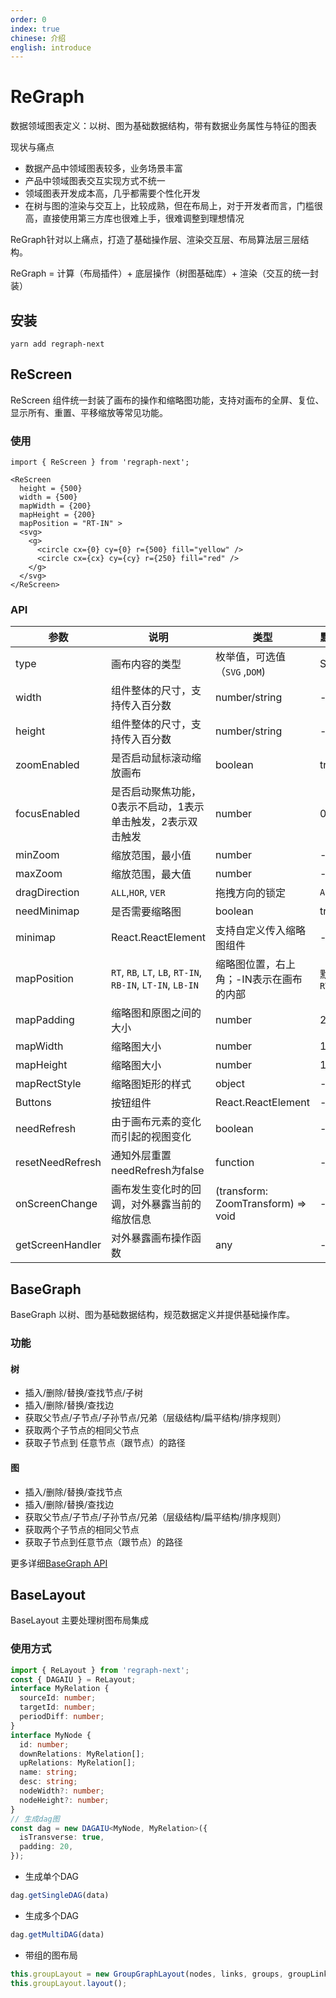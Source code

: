 ```yaml
---
order: 0
index: true
chinese: 介绍
english: introduce
---
```


# ReGraph

数据领域图表定义：以树、图为基础数据结构，带有数据业务属性与特征的图表

现状与痛点

- 数据产品中领域图表较多，业务场景丰富
- 产品中领域图表交互实现方式不统一
- 领域图表开发成本高，几乎都需要个性化开发
- 在树与图的渲染与交互上，比较成熟，但在布局上，对于开发者而言，门槛很高，直接使用第三方库也很难上手，很难调整到理想情况

ReGraph针对以上痛点，打造了基础操作层、渲染交互层、布局算法层三层结构。

ReGraph = 计算（布局插件）+ 底层操作（树图基础库）+ 渲染（交互的统一封装）

## 安装

```
yarn add regraph-next
```

## ReScreen

ReScreen 组件统一封装了画布的操作和缩略图功能，支持对画布的全屏、复位、显示所有、重置、平移缩放等常见功能。

### 使用

```tsx
import { ReScreen } from 'regraph-next';

<ReScreen  
  height = {500}
  width = {500}
  mapWidth = {200}
  mapHeight = {200}
  mapPosition = "RT-IN" >
  <svg>
    <g>
      <circle cx={0} cy={0} r={500} fill="yellow" />
      <circle cx={cx} cy={cy} r={250} fill="red" /> 
    </g>
  </svg> 
</ReScreen>

```

### API
| 参数           | 说明     | 类型         | 默认值                                                                    |
| -------------- | -------- | --------------- | ------------------------------------------------------------------------------ |
| type | 画布内容的类型 | 枚举值，可选值（`SVG` ,`DOM`) | SVG |
| width | 组件整体的尺寸，支持传入百分数 | number/string | - | 
| height | 组件整体的尺寸，支持传入百分数 | number/string | - | 
| zoomEnabled | 是否启动鼠标滚动缩放画布 | boolean | true | 
| focusEnabled | 是否启动聚焦功能，0表示不启动，1表示单击触发，2表示双击触发 | number | 0 | 
| minZoom | 缩放范围，最小值 | number | - |
| maxZoom | 缩放范围，最大值 | number | - |
| dragDirection | `ALL`,`HOR`, `VER` | 拖拽方向的锁定 | `ALL` |
| needMinimap | 是否需要缩略图 | boolean | true |
| minimap | React.ReactElement<any> | 支持自定义传入缩略图组件 | - |
| mapPosition | `RT`, `RB`, `LT`, `LB`,  `RT-IN`, `RB-IN`, `LT-IN`, `LB-IN` | 缩略图位置，右上角；-IN表示在画布的内部 | 默认为`RT` |
| mapPadding | 缩略图和原图之间的大小 | number | 20| 
| mapWidth | 缩略图大小 | number | 100px | 
| mapHeight | 缩略图大小 | number | 100px | 
| mapRectStyle | 缩略图矩形的样式 | object | - |
| Buttons | 按钮组件 | React.ReactElement<any> | - |
| needRefresh | 由于画布元素的变化而引起的视图变化 | boolean | - |
| resetNeedRefresh | 通知外层重置needRefresh为false | function | - |
| onScreenChange | 画布发生变化时的回调，对外暴露当前的缩放信息 | (transform: ZoomTransform) => void | - |
| getScreenHandler | 对外暴露画布操作函数 | any | - |


## BaseGraph

BaseGraph 以树、图为基础数据结构，规范数据定义并提供基础操作库。

### 功能

#### 树

- 插入/删除/替换/查找节点/子树
- 插入/删除/替换/查找边
- 获取父节点/子节点/子孙节点/兄弟（层级结构/扁平结构/排序规则）
- 获取两个子节点的相同父节点
- 获取子节点到  任意节点（跟节点）的路径

#### 图

- 插入/删除/替换/查找节点
- 插入/删除/替换/查找边
- 获取父节点/子节点/子孙节点/兄弟（层级结构/扁平结构/排序规则）
- 获取两个子节点的相同父节点
- 获取子节点到任意节点（跟节点）的路径

更多详细[BaseGraph API](https://github.com/nefe/regraph/blob/master/docs/api/BaseGraph.md)

## BaseLayout

BaseLayout 主要处理树图布局集成

### 使用方式

```ts
import { ReLayout } from 'regraph-next';
const { DAGAIU } = ReLayout;
interface MyRelation {
  sourceId: number;
  targetId: number;
  periodDiff: number;
}
interface MyNode {
  id: number;
  downRelations: MyRelation[];
  upRelations: MyRelation[];
  name: string;
  desc: string;
  nodeWidth?: number;
  nodeHeight?: number;
}
// 生成dag图
const dag = new DAGAIU<MyNode, MyRelation>({
  isTransverse: true,
  padding: 20,
});
```

- 生成单个DAG

```ts
dag.getSingleDAG(data)
```

- 生成多个DAG

```ts
dag.getMultiDAG(data)
```

- 带组的图布局

```ts
this.groupLayout = new GroupGraphLayout(nodes, links, groups, groupLinks, config);
this.groupLayout.layout();
```
